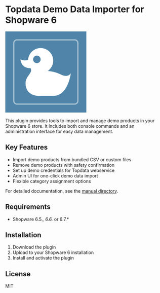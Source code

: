# Topdata Demo Data Importer for Shopware 6

![Plugin Logo](src/Resources/config/topdata-demo-data-importer-sw6-256x256.png)

This plugin provides tools to import and manage demo products in your Shopware 6 store. It includes both console commands and an administration interface for easy data management.

## Key Features
- Import demo products from bundled CSV or custom files
- Remove demo products with safety confirmation
- Set up demo credentials for Topdata webservice
- Admin UI for one-click demo data import
- Flexible category assignment options

For detailed documentation, see the [manual directory](manual/).

## Requirements
- Shopware 6.5.*, 6.6.* or 6.7.*

## Installation
1. Download the plugin
2. Upload to your Shopware 6 installation
3. Install and activate the plugin

## License
MIT

